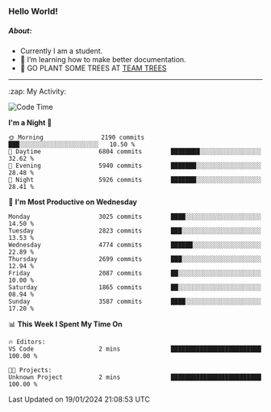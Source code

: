 ### Hello World!

##### About:
- Currently I am a student.
- 🌱 I’m learning how to make better documentation.
- 🌱 GO PLANT SOME TREES AT [TEAM TREES](https://teamtrees.org/)

---
  <summary>:zap: My Activity:</summary>
  
<!--START_SECTION:waka-->
![Code Time](http://img.shields.io/badge/Code%20Time-1%2C268%20hrs%2028%20mins-blue)

**I'm a Night 🦉** 

```text
🌞 Morning                2190 commits        ███░░░░░░░░░░░░░░░░░░░░░░   10.50 % 
🌆 Daytime                6804 commits        ████████░░░░░░░░░░░░░░░░░   32.62 % 
🌃 Evening                5940 commits        ███████░░░░░░░░░░░░░░░░░░   28.48 % 
🌙 Night                  5926 commits        ███████░░░░░░░░░░░░░░░░░░   28.41 % 
```
📅 **I'm Most Productive on Wednesday** 

```text
Monday                   3025 commits        ████░░░░░░░░░░░░░░░░░░░░░   14.50 % 
Tuesday                  2823 commits        ███░░░░░░░░░░░░░░░░░░░░░░   13.53 % 
Wednesday                4774 commits        ██████░░░░░░░░░░░░░░░░░░░   22.89 % 
Thursday                 2699 commits        ███░░░░░░░░░░░░░░░░░░░░░░   12.94 % 
Friday                   2087 commits        ██░░░░░░░░░░░░░░░░░░░░░░░   10.00 % 
Saturday                 1865 commits        ██░░░░░░░░░░░░░░░░░░░░░░░   08.94 % 
Sunday                   3587 commits        ████░░░░░░░░░░░░░░░░░░░░░   17.20 % 
```


📊 **This Week I Spent My Time On** 

```text
🔥 Editors: 
VS Code                  2 mins              █████████████████████████   100.00 % 

🐱‍💻 Projects: 
Unknown Project          2 mins              █████████████████████████   100.00 % 
```


 Last Updated on 19/01/2024 21:08:53 UTC
<!--END_SECTION:waka-->
